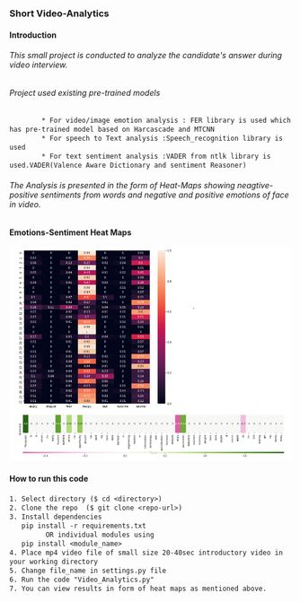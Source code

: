 ### Short Video-Analytics

#### Introduction
   ###### This small project is conducted to analyze the candidate's answer during video interview.
   ###### Project used existing pre-trained models 
            * For video/image emotion analysis : FER library is used which has pre-trained model based on Harcascade and MTCNN
            * For speech to Text analysis :Speech_recognition library is used
            * For text sentiment analysis :VADER from ntlk library is used.VADER(Valence Aware Dictionary and sentiment Reasoner)
   ###### The Analysis is presented in the form of Heat-Maps showing neagtive-positive sentiments from words and negative and positive emotions of face in video.

#### Emotions-Sentiment Heat Maps

![](https://github.com/RammySekham/Short-Video-Analytics/blob/main/Images/HeatMaps.PNG)

#### How to run this code
    1. Select directory ($ cd <directory>)
    2. Clone the repo  ($ git clone <repo-url>)
    3. Install dependencies  
       pip install -r requirements.txt 
             OR individual modules using 
       pip install <module_name>
    4. Place mp4 video file of small size 20-40sec introductory video in your working directory
    5. Change file_name in settings.py file
    6. Run the code "Video_Analytics.py"
    7. You can view results in form of heat maps as mentioned above.
